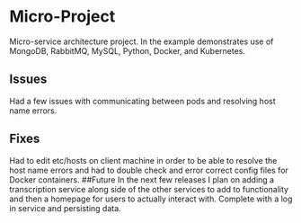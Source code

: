 # Micro-Project 
Micro-service architecture project. In the example demonstrates use of MongoDB, RabbitMQ, MySQL, Python, Docker, and Kubernetes.
## Issues
Had a few issues with communicating between pods and resolving host name errors.
## Fixes
Had to edit etc/hosts on client machine in order to be able to resolve the host name errors and had to double check and error correct config files for Docker containers.
##Future
In the next few releases I plan on adding a transcription service along side of the other services to add to functionality and then a homepage for users to actually interact with. Complete with a log in service and persisting data.
